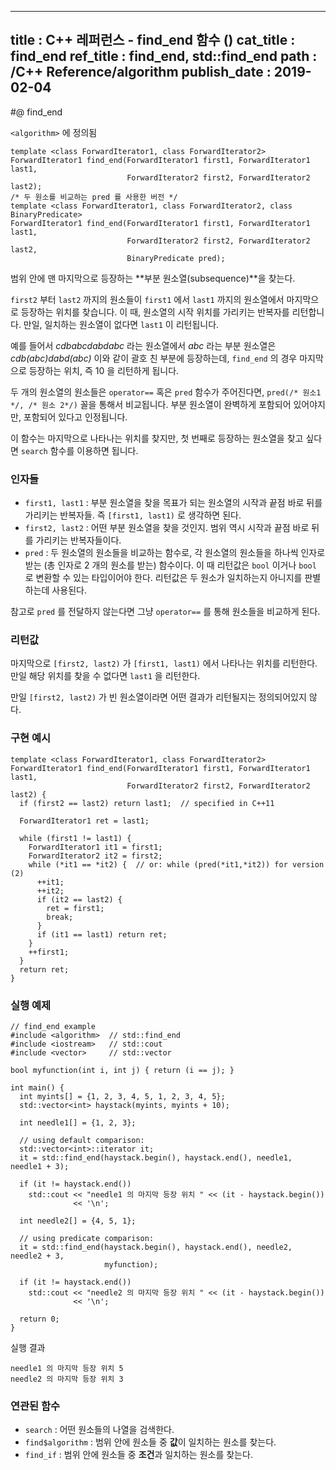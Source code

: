 ----------------
title : C++ 레퍼런스 - find_end 함수 (<algorithm>)
cat_title : find_end
ref_title : find_end, std::find_end
path : /C++ Reference/algorithm
publish_date : 2019-02-04
----------------

#@ find_end

`<algorithm>` 에 정의됨

```cpp-formatted
template <class ForwardIterator1, class ForwardIterator2>
ForwardIterator1 find_end(ForwardIterator1 first1, ForwardIterator1 last1,
                          ForwardIterator2 first2, ForwardIterator2 last2);
/* 두 원소를 비교하는 pred 를 사용한 버전 */
template <class ForwardIterator1, class ForwardIterator2, class BinaryPredicate>
ForwardIterator1 find_end(ForwardIterator1 first1, ForwardIterator1 last1,
                          ForwardIterator2 first2, ForwardIterator2 last2,
                          BinaryPredicate pred);
```

범위 안에 맨 마지막으로 등장하는 **부분 원소열(subsequence)**을 찾는다.

`first2` 부터 `last2` 까지의 원소들이 `first1` 에서 `last1` 까지의 원소열에서 마지막으로 등장하는 위치를 찾습니다. 이 때, 원소열의 시작 위치를 가리키는 반복자를 리턴합니다. 만일, 일치하는 원소열이 없다면 `last1` 이 리턴됩니다.

예를 들어서 *cdbabcdabdabc* 라는 원소열에서 *abc* 라는 부분 원소열은 *cdb(abc)dabd(abc)* 이와 같이 괄호 친 부분에 등장하는데, `find_end` 의 경우 마지막으로 등장하는 위치, 즉 10 을 리턴하게 됩니다. 

두 개의 원소열의 원소들은 `operator==` 혹은 `pred` 함수가 주어진다면, `pred(/* 원소1 */, /* 원소 2*/)` 꼴을 통해서 비교됩니다. 부분 원소열이 완벽하게 포함되어 있어야지만, 포함되어 있다고 인정됩니다.

이 함수는 마지막으로 나타나는 위치를 찾지만, 첫 번째로 등장하는 원소열을 찾고 싶다면 `search` 함수를 이용하면 됩니다.

### 인자들

* `first1, last1` : 부분 원소열을 찾을 목표가 되는 원소열의 시작과 끝점 바로 뒤를 가리키는 반복자들. 즉 `[first1, last1)` 로 생각하면 된다.
* `first2, last2` : 어떤 부분 원소열을 찾을 것인지. 범위 역시 시작과 끝점 바로 뒤를 가리키는 반복자들이다.
* `pred` : 두 원소열의 원소들을 비교하는 함수로, 각 원소열의 원소들을 하나씩 인자로 받는 (총 인자로 2 개의 원소를 받는) 함수이다. 이 때 리턴값은 `bool` 이거나 `bool` 로 변환할 수 있는 타입이어야 한다. 리턴값은 두 원소가 일치하는지 아니지를 판별하는데 사용된다.

참고로 `pred` 를 전달하지 않는다면 그냥 `operator==` 를 통해 원소들을 비교하게 된다.

### 리턴값

마지막으로 `[first2, last2)` 가 `[first1, last1)` 에서 나타나는 위치를 리턴한다. 만일 해당 위치를 찾을 수 없다면 `last1` 을 리턴한다.

만일 `[first2, last2)` 가 빈 원소열이라면 어떤 결과가 리턴될지는 정의되어있지 않다.


### 구현 예시

```cpp-formatted
template <class ForwardIterator1, class ForwardIterator2>
ForwardIterator1 find_end(ForwardIterator1 first1, ForwardIterator1 last1,
                          ForwardIterator2 first2, ForwardIterator2 last2) {
  if (first2 == last2) return last1;  // specified in C++11

  ForwardIterator1 ret = last1;

  while (first1 != last1) {
    ForwardIterator1 it1 = first1;
    ForwardIterator2 it2 = first2;
    while (*it1 == *it2) {  // or: while (pred(*it1,*it2)) for version (2)
      ++it1;
      ++it2;
      if (it2 == last2) {
        ret = first1;
        break;
      }
      if (it1 == last1) return ret;
    }
    ++first1;
  }
  return ret;
}
```

### 실행 예제

```cpp-formatted
// find_end example
#include <algorithm>  // std::find_end
#include <iostream>   // std::cout
#include <vector>     // std::vector

bool myfunction(int i, int j) { return (i == j); }

int main() {
  int myints[] = {1, 2, 3, 4, 5, 1, 2, 3, 4, 5};
  std::vector<int> haystack(myints, myints + 10);

  int needle1[] = {1, 2, 3};

  // using default comparison:
  std::vector<int>::iterator it;
  it = std::find_end(haystack.begin(), haystack.end(), needle1, needle1 + 3);

  if (it != haystack.end())
    std::cout << "needle1 의 마지막 등장 위치 " << (it - haystack.begin())
              << '\n';

  int needle2[] = {4, 5, 1};

  // using predicate comparison:
  it = std::find_end(haystack.begin(), haystack.end(), needle2, needle2 + 3,
                     myfunction);

  if (it != haystack.end())
    std::cout << "needle2 의 마지막 등장 위치 " << (it - haystack.begin())
              << '\n';

  return 0;
}
```

실행 결과

```exec
needle1 의 마지막 등장 위치 5
needle2 의 마지막 등장 위치 3
```

### 연관된 함수

* `search` : 어떤 원소들의 나열을 검색한다.
* `find$algorithm` : 범위 안에 원소들 중 **값**이 일치하는 원소를 찾는다.
* `find_if` : 범위 안에 원소들 중 **조건**과 일치하는 원소를 찾는다.